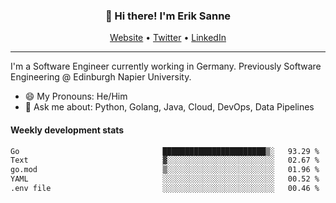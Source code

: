 <h3 align="center">👋 Hi there! I'm Erik Sanne</h3>
<p align="center">
  <a href="https://eriksanne.com">Website</a> •
  <a href="https://twitter.com/ErikKonradSanne">Twitter</a> •
  <a href="https://www.linkedin.com/in/eriksanne/">LinkedIn</a>
</p>

---
I'm a Software Engineer currently working in Germany. Previously Software Engineering @ Edinburgh Napier University.

- 😄 My Pronouns: He/Him
- 💬 Ask me about: Python, Golang, Java, Cloud, DevOps, Data Pipelines

<h4>Weekly development stats</h4>
<!--START_SECTION:waka-->

```txt
Go                                ███████████████████████▒░   93.29 %
Text                              ▓░░░░░░░░░░░░░░░░░░░░░░░░   02.67 %
go.mod                            ▒░░░░░░░░░░░░░░░░░░░░░░░░   01.96 %
YAML                              ░░░░░░░░░░░░░░░░░░░░░░░░░   00.52 %
.env file                         ░░░░░░░░░░░░░░░░░░░░░░░░░   00.46 %
```

<!--END_SECTION:waka-->
